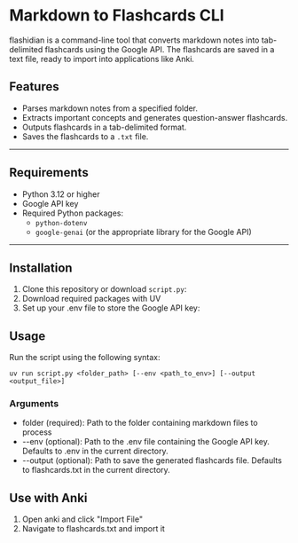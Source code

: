 # Markdown to Flashcards CLI

flashidian is a command-line tool that converts markdown notes into tab-delimited flashcards using the Google API. The flashcards are saved in a text file, ready to import into applications like Anki.

## Features
- Parses markdown notes from a specified folder.
- Extracts important concepts and generates question-answer flashcards.
- Outputs flashcards in a tab-delimited format.
- Saves the flashcards to a `.txt` file.

---

## Requirements
- Python 3.12 or higher
- Google API key
- Required Python packages:
  - `python-dotenv`
  - `google-genai` (or the appropriate library for the Google API)

---

## Installation

1. Clone this repository or download `script.py`:
2. Download required packages with UV
3. Set up your .env file to store the Google API key:

## Usage
Run the script using the following syntax:

`uv run script.py <folder_path> [--env <path_to_env>] [--output <output_file>]`

### Arguments
- folder (required): Path to the folder containing markdown files to process
- --env (optional): Path to the .env file containing the Google API key. Defaults to .env in the current directory.
- --output (optional): Path to save the generated flashcards file. Defaults to flashcards.txt in the current directory.

## Use with Anki
1. Open anki and click "Import File"
2. Navigate to flashcards.txt and import it
